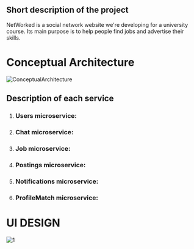 ## Short description of the project
NetWorked is a social network website we're developing for a university course. Its main purpose is to help people find jobs and advertise their skills. 

# Conceptual Architecture

![ConceptualArchitecture](https://user-images.githubusercontent.com/48331808/228575291-27e7bb24-5831-41ad-8dd0-f8ccc927919a.png)

## Description of each service
1. ### Users microservice: <sub> </sub>
2. ### Chat microservice: <sub> </sub>
3. ### Job microservice: <sub> </sub>
4. ### Postings microservice: <sub> </sub>
5. ### Notifications microservice: <sub> </sub>
6. ### ProfileMatch microservice: <sub> </sub>

# UI DESIGN
![1](https://user-images.githubusercontent.com/93683494/229908638-c75fdda2-814f-4bfa-b20c-4bf42a6e680b.png)

